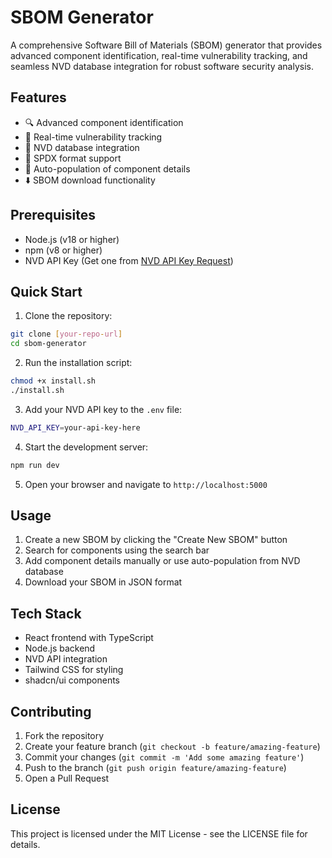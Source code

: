 # SBOM Generator

A comprehensive Software Bill of Materials (SBOM) generator that provides advanced component identification, real-time vulnerability tracking, and seamless NVD database integration for robust software security analysis.

## Features

- 🔍 Advanced component identification
- 🔄 Real-time vulnerability tracking
- 🔌 NVD database integration
- 📝 SPDX format support
- 🚀 Auto-population of component details
- ⬇️ SBOM download functionality

## Prerequisites

- Node.js (v18 or higher)
- npm (v8 or higher)
- NVD API Key (Get one from [NVD API Key Request](https://nvd.nist.gov/developers/request-an-api-key))

## Quick Start

1. Clone the repository:
```bash
git clone [your-repo-url]
cd sbom-generator
```

2. Run the installation script:
```bash
chmod +x install.sh
./install.sh
```

3. Add your NVD API key to the `.env` file:
```bash
NVD_API_KEY=your-api-key-here
```

4. Start the development server:
```bash
npm run dev
```

5. Open your browser and navigate to `http://localhost:5000`

## Usage

1. Create a new SBOM by clicking the "Create New SBOM" button
2. Search for components using the search bar
3. Add component details manually or use auto-population from NVD database
4. Download your SBOM in JSON format

## Tech Stack

- React frontend with TypeScript
- Node.js backend
- NVD API integration
- Tailwind CSS for styling
- shadcn/ui components

## Contributing

1. Fork the repository
2. Create your feature branch (`git checkout -b feature/amazing-feature`)
3. Commit your changes (`git commit -m 'Add some amazing feature'`)
4. Push to the branch (`git push origin feature/amazing-feature`)
5. Open a Pull Request

## License

This project is licensed under the MIT License - see the LICENSE file for details.
